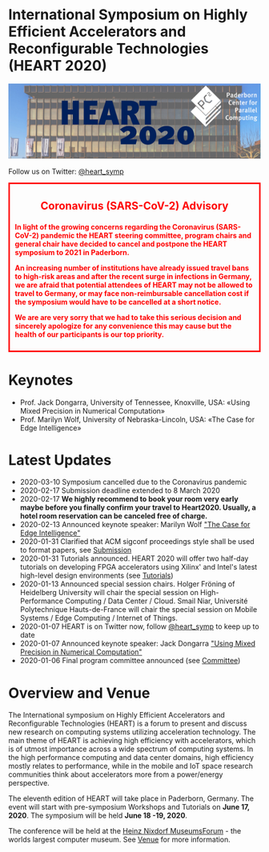 # International Symposium on Highly Efficient Accelerators and Reconfigurable Technologies (HEART 2020)
![Location of the Symposium](img/home-header.jpg)

Follow us on Twitter: [@heart_symp](https://twitter.com/heart_symp)

<div style="border: solid 3px red; padding: 10px; color: red; ">

<center><p style="font-weight: bold; font-size: 150%;">Coronavirus (SARS-CoV-2) Advisory</p></center>

<strong>
<p>
In light of the growing concerns regarding the Coronavirus (SARS-CoV-2) pandemic the HEART steering committee, program  chairs and general chair have decided to cancel and postpone the HEART symposium to 2021 in Paderborn.
</p>
<p>
An increasing number of institutions have already issued travel bans to high-risk areas and after the recent surge in infections in Germany, we are afraid that potential attendees of HEART may not be allowed to travel to Germany, or may face non-reimbursable cancellation cost if the symposium would have to be cancelled at a short notice.
</p>
<p>
We are are very sorry that we had to take this serious decision and sincerely apologize for any convenience this may cause but the health of our participants is our top priority.
</p>
</strong>
</div>

# Keynotes

* Prof. Jack Dongarra, University of Tennessee, Knoxville, USA: «Using Mixed Precision in Numerical Computation»
* Prof. Marilyn Wolf, University of Nebraska-Lincoln, USA: «The Case for Edge Intelligence»

# Latest Updates

* 2020-03-10 Symposium cancelled due to the Coronavirus pandemic
* 2020-02-17 Submission deadline extended to 8 March 2020
* 2020-02-17 **We highly recommend to book your room very early maybe before you finally confirm your travel to Heart2020. Usually, a hotel room reservation can be canceled free of charge.**
* 2020-02-13 Announced keynote speaker: Marilyn Wolf ["The Case for Edge Intelligence"](keyspeaker.md)
* 2020-01-31 Clarified that ACM sigconf proceedings style shall be used to format papers, see [Submission](submission.md)
* 2020-01-31 Tutorials announced. HEART 2020 will offer two half-day tutorials on developing FPGA accelerators using Xilinx' and Intel's latest high-level design environments (see [Tutorials](tutorials.md))
* 2020-01-13 Announced special session chairs. Holger Fröning of Heidelberg University will chair the special session on High-Performance Computing / Data Center / Cloud. Smail Niar, Université Polytechnique Hauts-de-France will chair the special session on Mobile Systems / Edge Computing / Internet of Things.
* 2020-01-07 HEART is on Twitter now, follow [@heart_symp](https://twitter.com/heart_symp) to keep up to date
* 2020-01-07 Announced keynote speaker: Jack Dongarra ["Using Mixed Precision in Numerical Computation"](keyspeaker.md)
* 2020-01-06 Final program committee announced (see [Committee](committee.md))

# Overview and Venue

The International symposium on Highly Efficient Accelerators and Reconfigurable Technologies (HEART) is a forum to present and discuss new research on computing systems utilizing acceleration technology. The main theme of HEART is achieving high efficiency with accelerators, which is of utmost importance across a wide spectrum of computing systems. In the high performance computing and data center domains, high efficiency mostly relates to performance, while in the mobile and IoT space research communities think about accelerators more from a power/energy perspective.

The eleventh edition of HEART will take place in Paderborn, Germany. The event will start with pre-symposium Workshops and Tutorials on **June 17, 2020**. The symposium will be held **June 18 -19, 2020**.

The conference will be held at the [Heinz Nixdorf MuseumsForum](https://www.hnf.de/en/home.html) - the worlds largest computer museum. See [Venue](venue.md) for more information.

